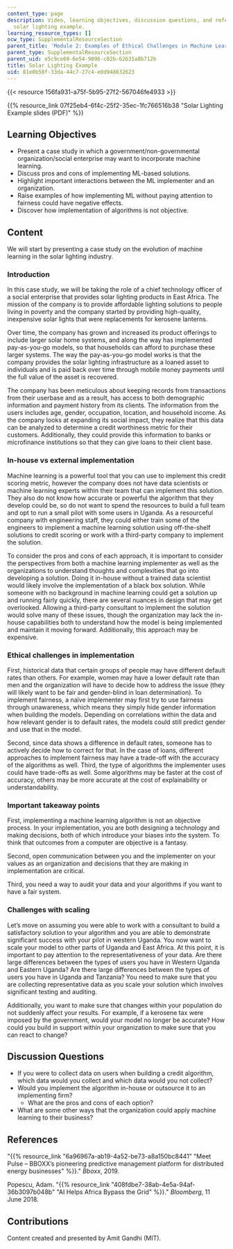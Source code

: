 ```yaml
---
content_type: page
description: Video, learning objectives, discussion questions, and references on a
  solar lighting example.
learning_resource_types: []
ocw_type: SupplementalResourceSection
parent_title: 'Module 2: Examples of Ethical Challenges in Machine Learning'
parent_type: SupplementalResourceSection
parent_uid: e5c9ce69-6e54-9096-c82b-62631a8b712b
title: Solar Lighting Example
uid: 81e0b58f-33da-44c7-27c4-e0d948632623
---
```


{{< resource 156fa931-a75f-5b95-27f2-567046fe4933 >}}

{{% resource_link 07f25eb4-6f4c-25f2-35ec-1fc766516b38 "Solar Lighting Example slides (PDF)" %}}

Learning Objectives
-------------------

*   Present a case study in which a government/non-governmental organization/social enterprise may want to incorporate machine learning.
*   Discuss pros and cons of implementing ML-based solutions.
*   Highlight important interactions between the ML implementer and an organization.
*   Raise examples of how implementing ML without paying attention to fairness could have negative effects.
*   Discover how implementation of algorithms is not objective.

Content
-------

We will start by presenting a case study on the evolution of machine learning in the solar lighting industry.

### Introduction

In this case study, we will be taking the role of a chief technology officer of a social enterprise that provides solar lighting products in East Africa. The mission of the company is to provide affordable lighting solutions to people living in poverty and the company started by providing high-quality, inexpensive solar lights that were replacements for kerosene lanterns.

Over time, the company has grown and increased its product offerings to include larger solar home systems, and along the way has implemented pay-as-you-go models, so that households can afford to purchase these larger systems. The way the pay-as-you-go model works is that the company provides the solar lighting infrastructure as a loaned asset to individuals and is paid back over time through mobile money payments until the full value of the asset is recovered.

The company has been meticulous about keeping records from transactions from their userbase and as a result, has access to both demographic information and payment history from its clients. The information from the users includes age, gender, occupation, location, and household income. As the company looks at expanding its social impact, they realize that this data can be analyzed to determine a credit worthiness metric for their customers. Additionally, they could provide this information to banks or microfinance institutions so that they can give loans to their client base.

### In-house vs external implementation

Machine learning is a powerful tool that you can use to implement this credit scoring metric, however the company does not have data scientists or machine learning experts within their team that can implement this solution. They also do not know how accurate or powerful the algorithm that they develop could be, so do not want to spend the resources to build a full team and opt to run a small pilot with some users in Uganda. As a resourceful company with engineering staff, they could either train some of the engineers to implement a machine learning solution using off-the-shelf solutions to credit scoring or work with a third-party company to implement the solution.

To consider the pros and cons of each approach, it is important to consider the perspectives from both a machine learning implementer as well as the organizations to understand thoughts and complexities that go into developing a solution. Doing it in-house without a trained data scientist would likely involve the implementation of a black box solution. While someone with no background in machine learning could get a solution up and running fairly quickly, there are several nuances in design that may get overlooked. Allowing a third-party consultant to implement the solution would solve many of these issues, though the organization may lack the in-house capabilities both to understand how the model is being implemented and maintain it moving forward. Additionally, this approach may be expensive.

### Ethical challenges in implementation

First, historical data that certain groups of people may have different default rates than others. For example, women may have a lower default rate than men and the organization will have to decide how to address the issue (they will likely want to be fair and gender-blind in loan determination). To implement fairness, a naïve implementer may first try to use fairness through unawareness, which means they simply hide gender information when building the models. Depending on correlations within the data and how relevant gender is to default rates, the models could still predict gender and use that in the model.

Second, since data shows a difference in default rates, someone has to actively decide how to correct for that. In the case of loans, different approaches to implement fairness may have a trade-off with the accuracy of the algorithms as well. Third, the type of algorithms the implementer uses could have trade-offs as well. Some algorithms may be faster at the cost of accuracy, others may be more accurate at the cost of explainability or understandability.

### Important takeaway points

First, implementing a machine learning algorithm is not an objective process. In your implementation, you are both designing a technology and making decisions, both of which introduce your biases into the system. To think that outcomes from a computer are objective is a fantasy.

Second, open communication between you and the implementer on your values as an organization and decisions that they are making in implementation are critical.

Third, you need a way to audit your data and your algorithms if you want to have a fair system.

### Challenges with scaling

Let’s move on assuming you were able to work with a consultant to build a satisfactory solution to your algorithm and you are able to demonstrate significant success with your pilot in western Uganda. You now want to scale your model to other parts of Uganda and East Africa. At this point, it is important to pay attention to the representativeness of your data. Are there large differences between the types of users you have in Western Uganda and Eastern Uganda? Are there large differences between the types of users you have in Uganda and Tanzania? You need to make sure that you are collecting representative data as you scale your solution which involves significant testing and auditing.

Additionally, you want to make sure that changes within your population do not suddenly affect your results. For example, if a kerosene tax were imposed by the government, would your model no longer be accurate? How could you build in support within your organization to make sure that you can react to change?

Discussion Questions
--------------------

*   If you were to collect data on users when building a credit algorithm, which data would you collect and which data would you not collect?
*   Would you implement the algorithm in-house or outsource it to an implementing firm?
    *   What are the pros and cons of each option?
*   What are some other ways that the organization could apply machine learning to their business?

References
----------

"{{% resource_link "6a96967a-ab19-4a52-be73-a8a150bc8441" "Meet Pulse – BBOXX’s pioneering predictive management platform for distributed energy businesses" %}}." _Bboxx_, 2019.

Popescu, Adam. "{{% resource_link "408fdbe7-38ab-4e5a-94af-36b3097b048b" "AI Helps Africa Bypass the Grid" %}}." _Bloomberg_, 11 June 2018. 

Contributions
-------------

Content created and presented by Amit Gandhi (MIT).